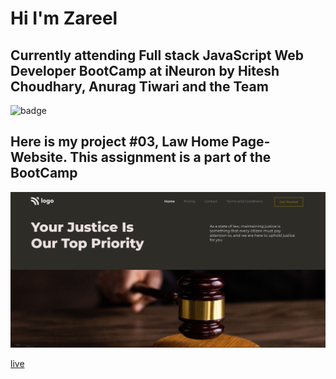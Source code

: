 # Hi I'm Zareel

## Currently attending Full stack JavaScript Web Developer BootCamp at iNeuron by Hitesh Choudhary, Anurag Tiwari and the Team

![badge](https://img.shields.io/badge/LearnCodeOnline-iNeuron-green)

## Here is my project #03, Law Home Page- Website. This assignment is a part of the BootCamp

![image](<./assets/Screenshot%20(318).png>)

[live](https://law-z-home-page.netlify.app/)
